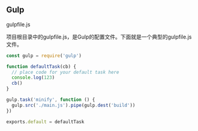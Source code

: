 ## Gulp

gulpfile.js

项目根目录中的gulpfile.js，是Gulp的配置文件。下面就是一个典型的gulpfile.js文件。

```js
const gulp = require('gulp')

function defaultTask(cb) {
  // place code for your default task here
  console.log(123)
  cb()
}

gulp.task('minify', function () {
  gulp.src('./main.js').pipe(gulp.dest('build'))
})

exports.default = defaultTask
```

